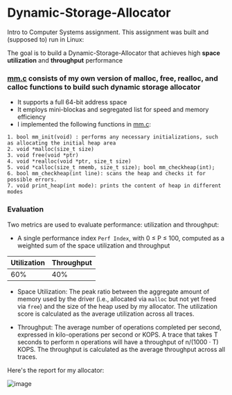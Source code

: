 # Dynamic-Storage-Allocator

Intro to Computer Systems assignment. This assignment was built and (supposed to) run in Linux:


The goal is to build a Dynamic-Storage-Allocator that achieves high **space utilization** and **throughput** performance

### [mm.c](mm.c) consists of my own version of malloc, free, realloc, and calloc functions to build such dynamic storage allocator
*  It supports a full 64-bit address space
*  It employs mini-blockas and segregated list for speed and memory efficiency 
*  I implemented the following functions in [mm.c](mm.c):
```
1. bool mm_init(void) : performs any necessary initializations, such as allocating the initial heap area
2. void *malloc(size_t size)
3. void free(void *ptr)
4. void *realloc(void *ptr, size_t size)
5. void *calloc(size_t nmemb, size_t size); bool mm_checkheap(int);
6. bool mm_checkheap(int line): scans the heap and checks it for possible errors.
7. void print_heap(int mode): prints the content of heap in different modes
```
### Evaluation
Two metrics are used to evaluate performance: utilization and throughput:


* A single performance index `Perf Index`, with 0 ≤ P ≤ 100, computed as a weighted sum of the space utilization and throughput

| Utilization | Throughput |
--- | --- |
60% | 40% | 

* Space Utilization: The peak ratio between the aggregate amount of memory used by the driver (i.e., allocated via `malloc` but not yet freed via `free`) and the size of the heap used by my allocator. The utilization score is calculated as the average utilization across all traces.

* Throughput: The average number of operations completed per second, expressed in kilo-operations per second or KOPS. A trace that takes T seconds to perform n operations will have a throughput of n/(1000 · T) KOPS. The throughput is calculated as the average throughput across all traces.

Here's the report for my allocator:


![image](https://user-images.githubusercontent.com/84282744/187279131-e2e33fb9-798c-4bfc-b9f2-8f4a96972724.png)



